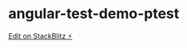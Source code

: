 # angular-test-demo-ptest

[Edit on StackBlitz ⚡️](https://stackblitz.com/edit/angular-test-demo-ptest)